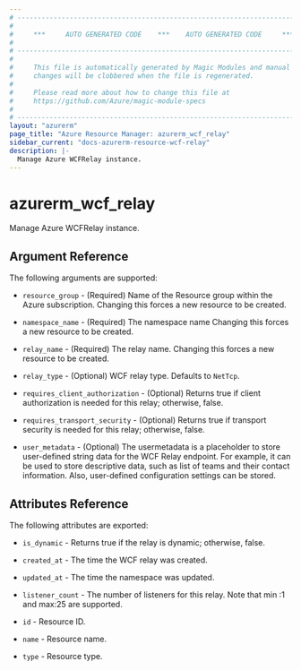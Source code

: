 ```yaml
---
# ----------------------------------------------------------------------------
#
#     ***     AUTO GENERATED CODE    ***    AUTO GENERATED CODE     ***
#
# ----------------------------------------------------------------------------
#
#     This file is automatically generated by Magic Modules and manual
#     changes will be clobbered when the file is regenerated.
#
#     Please read more about how to change this file at
#     https://github.com/Azure/magic-module-specs
#
# ----------------------------------------------------------------------------
layout: "azurerm"
page_title: "Azure Resource Manager: azurerm_wcf_relay"
sidebar_current: "docs-azurerm-resource-wcf-relay"
description: |-
  Manage Azure WCFRelay instance.
---
```


# azurerm_wcf_relay

Manage Azure WCFRelay instance.


## Argument Reference

The following arguments are supported:

* `resource_group` - (Required) Name of the Resource group within the Azure subscription. Changing this forces a new resource to be created.

* `namespace_name` - (Required) The namespace name Changing this forces a new resource to be created.

* `relay_name` - (Required) The relay name. Changing this forces a new resource to be created.

* `relay_type` - (Optional) WCF relay type. Defaults to `NetTcp`.

* `requires_client_authorization` - (Optional) Returns true if client authorization is needed for this relay; otherwise, false.

* `requires_transport_security` - (Optional) Returns true if transport security is needed for this relay; otherwise, false.

* `user_metadata` - (Optional) The usermetadata is a placeholder to store user-defined string data for the WCF Relay endpoint. For example, it can be used to store descriptive data, such as list of teams and their contact information. Also, user-defined configuration settings can be stored.

## Attributes Reference

The following attributes are exported:

* `is_dynamic` - Returns true if the relay is dynamic; otherwise, false.

* `created_at` - The time the WCF relay was created.

* `updated_at` - The time the namespace was updated.

* `listener_count` - The number of listeners for this relay. Note that min :1 and max:25 are supported.

* `id` - Resource ID.

* `name` - Resource name.

* `type` - Resource type.
